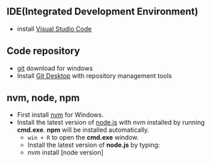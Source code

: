 ## **IDE(Integrated Development Environment)**
- install [Visual Studio Code](https://code.visualstudio.com/)


## Code repository
- [git](https://git-scm.com/downloads) download for windows
- Install [Git Desktop](https://desktop.github.com/) with repository management tools


## nvm, node, npm
- First install [nvm](https://github.com/coreybutler/nvm-windows) for Windows.
- Install the latest version of [node.js](https://nodejs.org/ko/) with nvm installed by running **cmd.exe**. **npm** will be installed automatically.
  - `win + R` to open the **cmd.exe** window.
  - Install the latest version of **node.js** by typing:
  - nvm install [node version]

